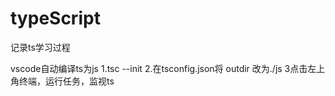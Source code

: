 # typeScript
记录ts学习过程

vscode自动编译ts为js
1.tsc  --init
2.在tsconfig.json将 outdir 改为./js
3点击左上角终端，运行任务，监视ts

